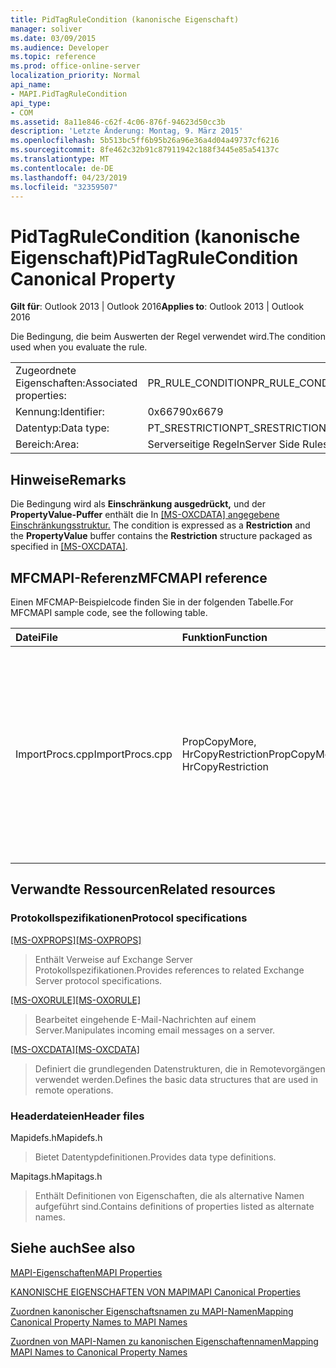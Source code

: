 ```yaml
---
title: PidTagRuleCondition (kanonische Eigenschaft)
manager: soliver
ms.date: 03/09/2015
ms.audience: Developer
ms.topic: reference
ms.prod: office-online-server
localization_priority: Normal
api_name:
- MAPI.PidTagRuleCondition
api_type:
- COM
ms.assetid: 8a11e846-c62f-4c06-876f-94623d50cc3b
description: 'Letzte Änderung: Montag, 9. März 2015'
ms.openlocfilehash: 5b513bc5ff6b95b26a96e36a4d04a49737cf6216
ms.sourcegitcommit: 8fe462c32b91c87911942c188f3445e85a54137c
ms.translationtype: MT
ms.contentlocale: de-DE
ms.lasthandoff: 04/23/2019
ms.locfileid: "32359507"
---
```

# <a name="pidtagrulecondition-canonical-property"></a><span data-ttu-id="fdf75-103">PidTagRuleCondition (kanonische Eigenschaft)</span><span class="sxs-lookup"><span data-stu-id="fdf75-103">PidTagRuleCondition Canonical Property</span></span>

  
  
<span data-ttu-id="fdf75-104">**Gilt für**: Outlook 2013 | Outlook 2016</span><span class="sxs-lookup"><span data-stu-id="fdf75-104">**Applies to**: Outlook 2013 | Outlook 2016</span></span> 
  
<span data-ttu-id="fdf75-105">Die Bedingung, die beim Auswerten der Regel verwendet wird.</span><span class="sxs-lookup"><span data-stu-id="fdf75-105">The condition used when you evaluate the rule.</span></span>
  
|||
|:-----|:-----|
|<span data-ttu-id="fdf75-106">Zugeordnete Eigenschaften:</span><span class="sxs-lookup"><span data-stu-id="fdf75-106">Associated properties:</span></span>  <br/> |<span data-ttu-id="fdf75-107">PR_RULE_CONDITION</span><span class="sxs-lookup"><span data-stu-id="fdf75-107">PR_RULE_CONDITION</span></span>  <br/> |
|<span data-ttu-id="fdf75-108">Kennung:</span><span class="sxs-lookup"><span data-stu-id="fdf75-108">Identifier:</span></span>  <br/> |<span data-ttu-id="fdf75-109">0x6679</span><span class="sxs-lookup"><span data-stu-id="fdf75-109">0x6679</span></span>  <br/> |
|<span data-ttu-id="fdf75-110">Datentyp:</span><span class="sxs-lookup"><span data-stu-id="fdf75-110">Data type:</span></span>  <br/> |<span data-ttu-id="fdf75-111">PT_SRESTRICTION</span><span class="sxs-lookup"><span data-stu-id="fdf75-111">PT_SRESTRICTION</span></span>  <br/> |
|<span data-ttu-id="fdf75-112">Bereich:</span><span class="sxs-lookup"><span data-stu-id="fdf75-112">Area:</span></span>  <br/> |<span data-ttu-id="fdf75-113">Serverseitige Regeln</span><span class="sxs-lookup"><span data-stu-id="fdf75-113">Server Side Rules</span></span>  <br/> |
   
## <a name="remarks"></a><span data-ttu-id="fdf75-114">Hinweise</span><span class="sxs-lookup"><span data-stu-id="fdf75-114">Remarks</span></span>

<span data-ttu-id="fdf75-115">Die Bedingung wird als **Einschränkung ausgedrückt,** und der **PropertyValue-Puffer** enthält die In [[MS-OXCDATA] angegebene Einschränkungsstruktur.](https://msdn.microsoft.com/library/1afa0cd9-b1a0-4520-b623-bf15030af5d8%28Office.15%29.aspx) </span><span class="sxs-lookup"><span data-stu-id="fdf75-115">The condition is expressed as a **Restriction** and the **PropertyValue** buffer contains the **Restriction** structure packaged as specified in [[MS-OXCDATA]](https://msdn.microsoft.com/library/1afa0cd9-b1a0-4520-b623-bf15030af5d8%28Office.15%29.aspx).</span></span>
  
## <a name="mfcmapi-reference"></a><span data-ttu-id="fdf75-116">MFCMAPI-Referenz</span><span class="sxs-lookup"><span data-stu-id="fdf75-116">MFCMAPI reference</span></span>

<span data-ttu-id="fdf75-117">Einen MFCMAP-Beispielcode finden Sie in der folgenden Tabelle.</span><span class="sxs-lookup"><span data-stu-id="fdf75-117">For MFCMAPI sample code, see the following table.</span></span>
  
|<span data-ttu-id="fdf75-118">**Datei**</span><span class="sxs-lookup"><span data-stu-id="fdf75-118">**File**</span></span>|<span data-ttu-id="fdf75-119">**Funktion**</span><span class="sxs-lookup"><span data-stu-id="fdf75-119">**Function**</span></span>|<span data-ttu-id="fdf75-120">**Comment**</span><span class="sxs-lookup"><span data-stu-id="fdf75-120">**Comment**</span></span>|
|:-----|:-----|:-----|
|<span data-ttu-id="fdf75-121">ImportProcs.cpp</span><span class="sxs-lookup"><span data-stu-id="fdf75-121">ImportProcs.cpp</span></span>  <br/> |<span data-ttu-id="fdf75-122">PropCopyMore, HrCopyRestriction</span><span class="sxs-lookup"><span data-stu-id="fdf75-122">PropCopyMore, HrCopyRestriction</span></span>  <br/> |<span data-ttu-id="fdf75-123">Diese Funktionen veranschaulichen, wie eine **PT_SRESTRICTION** zum Kopieren in eine andere Eigenschaft analysiert wird.</span><span class="sxs-lookup"><span data-stu-id="fdf75-123">These functions demonstrate how to parse a **PT_SRESTRICTION** property for the purposes of copying to another property.</span></span>  <br/> |
   
## <a name="related-resources"></a><span data-ttu-id="fdf75-124">Verwandte Ressourcen</span><span class="sxs-lookup"><span data-stu-id="fdf75-124">Related resources</span></span>

### <a name="protocol-specifications"></a><span data-ttu-id="fdf75-125">Protokollspezifikationen</span><span class="sxs-lookup"><span data-stu-id="fdf75-125">Protocol specifications</span></span>

<span data-ttu-id="fdf75-126">[[MS-OXPROPS]](https://msdn.microsoft.com/library/f6ab1613-aefe-447d-a49c-18217230b148%28Office.15%29.aspx)</span><span class="sxs-lookup"><span data-stu-id="fdf75-126">[[MS-OXPROPS]](https://msdn.microsoft.com/library/f6ab1613-aefe-447d-a49c-18217230b148%28Office.15%29.aspx)</span></span>
  
> <span data-ttu-id="fdf75-127">Enthält Verweise auf Exchange Server Protokollspezifikationen.</span><span class="sxs-lookup"><span data-stu-id="fdf75-127">Provides references to related Exchange Server protocol specifications.</span></span>
    
<span data-ttu-id="fdf75-128">[[MS-OXORULE]](https://msdn.microsoft.com/library/70ac9436-501e-43e2-9163-20d2b546b886%28Office.15%29.aspx)</span><span class="sxs-lookup"><span data-stu-id="fdf75-128">[[MS-OXORULE]](https://msdn.microsoft.com/library/70ac9436-501e-43e2-9163-20d2b546b886%28Office.15%29.aspx)</span></span>
  
> <span data-ttu-id="fdf75-129">Bearbeitet eingehende E-Mail-Nachrichten auf einem Server.</span><span class="sxs-lookup"><span data-stu-id="fdf75-129">Manipulates incoming email messages on a server.</span></span>
    
<span data-ttu-id="fdf75-130">[[MS-OXCDATA]](https://msdn.microsoft.com/library/1afa0cd9-b1a0-4520-b623-bf15030af5d8%28Office.15%29.aspx)</span><span class="sxs-lookup"><span data-stu-id="fdf75-130">[[MS-OXCDATA]](https://msdn.microsoft.com/library/1afa0cd9-b1a0-4520-b623-bf15030af5d8%28Office.15%29.aspx)</span></span>
  
> <span data-ttu-id="fdf75-131">Definiert die grundlegenden Datenstrukturen, die in Remotevorgängen verwendet werden.</span><span class="sxs-lookup"><span data-stu-id="fdf75-131">Defines the basic data structures that are used in remote operations.</span></span>
    
### <a name="header-files"></a><span data-ttu-id="fdf75-132">Headerdateien</span><span class="sxs-lookup"><span data-stu-id="fdf75-132">Header files</span></span>

<span data-ttu-id="fdf75-133">Mapidefs.h</span><span class="sxs-lookup"><span data-stu-id="fdf75-133">Mapidefs.h</span></span>
  
> <span data-ttu-id="fdf75-134">Bietet Datentypdefinitionen.</span><span class="sxs-lookup"><span data-stu-id="fdf75-134">Provides data type definitions.</span></span>
    
<span data-ttu-id="fdf75-135">Mapitags.h</span><span class="sxs-lookup"><span data-stu-id="fdf75-135">Mapitags.h</span></span>
  
> <span data-ttu-id="fdf75-136">Enthält Definitionen von Eigenschaften, die als alternative Namen aufgeführt sind.</span><span class="sxs-lookup"><span data-stu-id="fdf75-136">Contains definitions of properties listed as alternate names.</span></span>
    
## <a name="see-also"></a><span data-ttu-id="fdf75-137">Siehe auch</span><span class="sxs-lookup"><span data-stu-id="fdf75-137">See also</span></span>



[<span data-ttu-id="fdf75-138">MAPI-Eigenschaften</span><span class="sxs-lookup"><span data-stu-id="fdf75-138">MAPI Properties</span></span>](mapi-properties.md)
  
[<span data-ttu-id="fdf75-139">KANONISCHE EIGENSCHAFTEN VON MAPI</span><span class="sxs-lookup"><span data-stu-id="fdf75-139">MAPI Canonical Properties</span></span>](mapi-canonical-properties.md)
  
[<span data-ttu-id="fdf75-140">Zuordnen kanonischer Eigenschaftsnamen zu MAPI-Namen</span><span class="sxs-lookup"><span data-stu-id="fdf75-140">Mapping Canonical Property Names to MAPI Names</span></span>](mapping-canonical-property-names-to-mapi-names.md)
  
[<span data-ttu-id="fdf75-141">Zuordnen von MAPI-Namen zu kanonischen Eigenschaftennamen</span><span class="sxs-lookup"><span data-stu-id="fdf75-141">Mapping MAPI Names to Canonical Property Names</span></span>](mapping-mapi-names-to-canonical-property-names.md)

